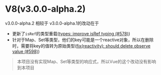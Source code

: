 # V8(v3.0.0-alpha.2)

v3.0.0-alpha.2 相较于 v3.0.0-alpha.1的改动在于

- 更新了`isRef`的类型重载([types: improve isRef typing (#578)](https://github.com/vuejs/core/commit/985f4c91d9d3f47e1314d230c249b3faf79c6b90))
- 针对于Map、Set等类型，他们的key可能是一个reactive对象，所以在删除时，需要将key的值转为原始类型([fix(reactivity): should delete observe value (#598)](https://github.com/vuejs/core/commit/63a656310676e3927b2e57d813fd6300c0a42590))

> 本项目没有实现Map、Set等类型的响应式，所以Vue的这个改动没有影响到本项目
